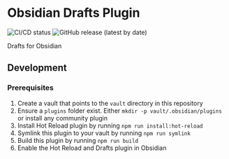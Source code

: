# Obsidian Drafts Plugin

![CI/CD status](https://github.com/hadynz/obsidian-kindle-plugin/actions/workflows/main.yml/badge.svg)
![GitHub release (latest by date)](https://img.shields.io/github/v/release/hadynz/obsidian-kindle-plugin)

Drafts for Obsidian

## Development

### Prerequisites

1. Create a vault that points to the `vault` directory in this repository
1. Ensure a `plugins` folder exist. Either `mkdir -p vault/.obsidian/plugins` or install any community plugin
1. Install Hot Reload plugin by running `npm run install:hot-reload`
1. Symlink this plugin to your vault by running `npm run symlink`
1. Build this plugin by running `npm run build`
1. Enable the Hot Reload and Drafts plugin in Obsidian
